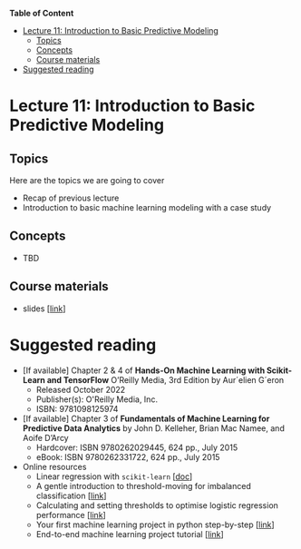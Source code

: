 
**Table of Content**
- [Lecture 11: Introduction to Basic Predictive Modeling](#lecture-11-introduction-to-basic-predictive-modeling)
  - [Topics](#topics)
  - [Concepts](#concepts)
  - [Course materials](#course-materials)
- [Suggested reading](#suggested-reading)

# Lecture 11: Introduction to Basic Predictive Modeling

## Topics
Here are the topics we are going to cover
* Recap of previous lecture
* Introduction to basic machine learning modeling with a case study


## Concepts
* TBD


## Course materials
* slides [[link](TBD)]

# Suggested reading
* [If available] Chapter 2 & 4 of **Hands-On Machine Learning with Scikit-Learn and TensorFlow** O’Reilly Media, 3rd Edition by Aur´elien G´eron
  * Released October 2022
  * Publisher(s): O'Reilly Media, Inc.
  * ISBN: 9781098125974
* [If available] Chapter 3 of **Fundamentals of Machine Learning for Predictive Data Analytics** by John D. Kelleher, Brian Mac Namee, and Aoife D’Arcy
  * Hardcover: ISBN 9780262029445, 624 pp., July 2015
  * eBook:  ISBN 9780262331722, 624 pp., July 2015
* Online resources
  * Linear regression with `scikit-learn` [[doc](https://scikit-learn.org/stable/modules/generated/sklearn.linear_model.LinearRegression.html#sklearn-linear-model-linearregression)]
  * A gentle introduction to threshold-moving for imbalanced classification [[link](https://machinelearningmastery.com/threshold-moving-for-imbalanced-classification/)]
  * Calculating and setting thresholds to optimise logistic regression performance [[link](https://towardsdatascience.com/calculating-and-setting-thresholds-to-optimise-logistic-regression-performance-c77e6d112d7e)]
  * Your first machine learning project in python step-by-step [[link](https://machinelearningmastery.com/machine-learning-in-python-step-by-step/)]
  * End-to-end machine learning project tutorial [[link](https://medium.com/@harshit_tyagi/end-to-end-machine-learning-project-tutorial-part-1-ea6de9710c0)]

